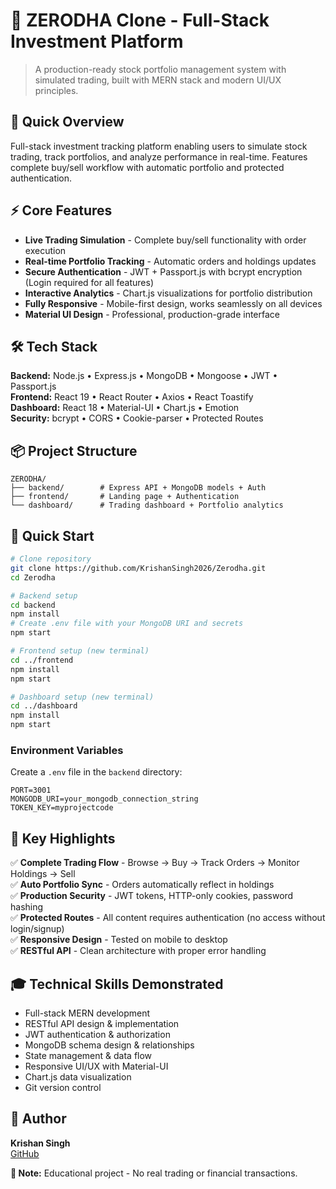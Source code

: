 # 🔷 ZERODHA Clone - Full-Stack Investment Platform

> A production-ready stock portfolio management system with simulated trading, built with MERN stack and modern UI/UX principles.

## 🎯 Quick Overview

Full-stack investment tracking platform enabling users to simulate stock trading, track portfolios, and analyze performance in real-time. Features complete buy/sell workflow with automatic portfolio and protected authentication.

## ⚡ Core Features

- **Live Trading Simulation** - Complete buy/sell functionality with order execution
- **Real-time Portfolio Tracking** - Automatic orders and holdings updates
- **Secure Authentication** - JWT + Passport.js with bcrypt encryption (Login required for all features)
- **Interactive Analytics** - Chart.js visualizations for portfolio distribution
- **Fully Responsive** - Mobile-first design, works seamlessly on all devices
- **Material UI Design** - Professional, production-grade interface

## 🛠️ Tech Stack

**Backend:** Node.js • Express.js • MongoDB • Mongoose • JWT • Passport.js  
**Frontend:** React 19 • React Router • Axios • React Toastify  
**Dashboard:** React 18 • Material-UI • Chart.js • Emotion  
**Security:** bcrypt • CORS • Cookie-parser • Protected Routes

## 📦 Project Structure

```
ZERODHA/
├── backend/        # Express API + MongoDB models + Auth
├── frontend/       # Landing page + Authentication
└── dashboard/      # Trading dashboard + Portfolio analytics
```

## 🚀 Quick Start

```bash
# Clone repository
git clone https://github.com/KrishanSingh2026/Zerodha.git
cd Zerodha

# Backend setup
cd backend
npm install
# Create .env file with your MongoDB URI and secrets
npm start

# Frontend setup (new terminal)
cd ../frontend
npm install
npm start

# Dashboard setup (new terminal)
cd ../dashboard
npm install
npm start
```

### Environment Variables

Create a `.env` file in the `backend` directory:

```env
PORT=3001
MONGODB_URI=your_mongodb_connection_string
TOKEN_KEY=myprojectcode
```

## 🚀 Key Highlights

✅ **Complete Trading Flow** - Browse → Buy → Track Orders → Monitor Holdings → Sell  
✅ **Auto Portfolio Sync** - Orders automatically reflect in holdings  
✅ **Production Security** - JWT tokens, HTTP-only cookies, password hashing  
✅ **Protected Routes** - All content requires authentication (no access without login/signup)  
✅ **Responsive Design** - Tested on mobile to desktop  
✅ **RESTful API** - Clean architecture with proper error handling

## 🎓 Technical Skills Demonstrated

- Full-stack MERN development
- RESTful API design & implementation
- JWT authentication & authorization
- MongoDB schema design & relationships
- State management & data flow
- Responsive UI/UX with Material-UI
- Chart.js data visualization
- Git version control

## 👤 Author

**Krishan Singh**  
[GitHub](https://github.com/KrishanSingh2026)

**📌 Note:** Educational project - No real trading or financial transactions.
